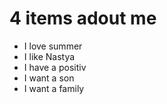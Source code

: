 # 4 items adout me

- I love summer
- I like Nastya
- I have a positiv
- I want a son
- I want a family